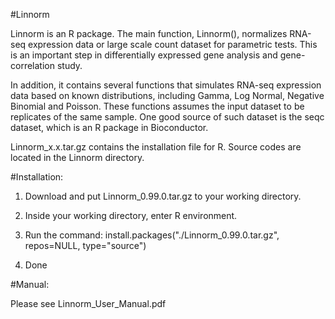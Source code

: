 #Linnorm

Linnorm is an R package. The main function, Linnorm(), normalizes RNA-seq expression data or large scale count dataset for parametric tests. This is an important step in differentially expressed gene analysis and gene-correlation study.


In addition, it contains several functions that simulates RNA-seq expression data based on known distributions, including Gamma, Log Normal, Negative Binomial and Poisson. These functions assumes the input dataset to be replicates of the same sample. One good source of such dataset is the seqc dataset, which is an R package in Bioconductor.


Linnorm_x.x.tar.gz contains the installation file for R. Source codes are located in the Linnorm directory.




#Installation:


1) Download and put Linnorm_0.99.0.tar.gz to your working directory.


2) Inside your working directory, enter R environment.


3) Run the command: install.packages("./Linnorm_0.99.0.tar.gz", repos=NULL, type="source")


4) Done





#Manual:


Please see Linnorm_User_Manual.pdf